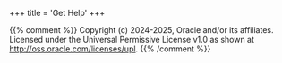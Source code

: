 +++
title = 'Get Help'
+++

{{% comment %}}
Copyright (c) 2024-2025, Oracle and/or its affiliates.
Licensed under the Universal Permissive License v1.0 as shown at http://oss.oracle.com/licenses/upl.
{{% /comment %}}